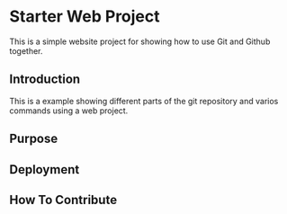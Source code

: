 # Starter Web Project

This is a simple website project for
showing how to use Git and Github together.

## Introduction

This is a example showing different parts
of the git repository and varios commands
using a web project.

## Purpose
## Deployment
## How To Contribute